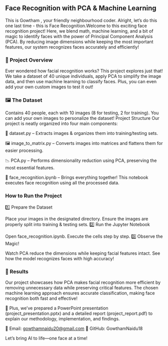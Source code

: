 ## Face Recognition with PCA & Machine Learning 
This is Gowtham , your friendly neighbourhood coder. Alright, let’s do this one last time - this is Face Recognition.Welcome to this exciting face recognition project! Here, we blend math, machine learning, and a bit of magic to identify faces with the power of Principal Component Analysis (PCA). By reducing image dimensions while keeping the most important features, our system recognizes faces accurately and efficiently!

### 🚀 Project Overview
Ever wondered how facial recognition works? This project explores just that! We take a dataset of 40 unique individuals, apply PCA to simplify the image data, and then use machine learning to classify faces. Plus, you can even add your own custom images to test it out!

### 🖼️ The Dataset
Contains 40 people, each with 10 images (8 for testing, 2 for training).
You can add your own images to personalize the dataset!
Project Structure
Our project is neatly organized into four main components:

📂 dataset.py – Extracts images & organizes them into training/testing sets.

🖼️ image_to_matrix.py – Converts images into matrices and flattens them for easier processing.

📉 PCA.py – Performs dimensionality reduction using PCA, preserving the most essential features.

🤖 face_recognition.ipynb – Brings everything together! This notebook executes face recognition using all the processed data.

### How to Run the Project
1️⃣ Prepare the Dataset

Place your images in the designated directory.
Ensure the images are properly split into training & testing sets.
2️⃣ Run the Jupyter Notebook

Open face_recognition.ipynb.
Execute the cells step by step.
3️⃣ Observe the Magic!

Watch PCA reduce the dimensions while keeping facial features intact.
See how the model recognizes faces with high accuracy!
### 🎯 Results
Our project showcases how PCA makes facial recognition more efficient by removing unnecessary data while preserving critical features. The chosen machine learning approach ensures accurate classification, making face recognition both fast and effective!

📌 Plus, we’ve prepared a PowerPoint presentation (project_presentation.pptx) and a detailed report (project_report.pdf) to explain our methodology, implementation, and findings.

📩 Email: gowthamnaidu20@gmail.com
🐙 GitHub: GowthamNaidu18

Let’s bring AI to life—one face at a time!
